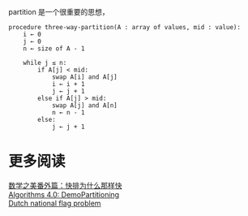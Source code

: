 partition 是一个很重要的思想，


    procedure three-way-partition(A : array of values, mid : value):
        i ← 0
        j ← 0
        n ← size of A - 1
    
        while j ≤ n:
            if A[j] < mid:
                swap A[i] and A[j]
                i ← i + 1
                j ← j + 1
            else if A[j] > mid:
                swap A[j] and A[n]
                n ← n - 1
            else:
                j ← j + 1




# 更多阅读
[数学之美番外篇：快排为什么那样快](http://blog.csdn.net/pongba/article/details/2544933)  
[Algorithms 4.0: DemoPartitioning](http://algs4.cs.princeton.edu/lectures/23DemoPartitioning.pdf)   
[Dutch national flag problem](https://en.wikipedia.org/wiki/Dutch_national_flag_problem)

